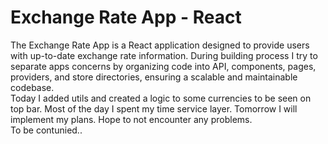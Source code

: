 # Exchange Rate App - React
The Exchange Rate App is a React application designed to provide users with up-to-date exchange rate information. During building process I try to separate apps concerns by organizing code into API, components, pages, providers, and store directories, ensuring a scalable and maintainable codebase.  
Today I added utils and created a logic to some currencies to be seen on top bar. Most of the day I spent my time service layer. Tomorrow I will implement my plans. Hope to not encounter any problems.   
To be contunied..
